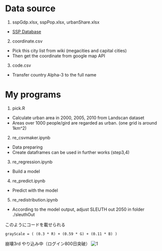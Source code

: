 


# Data source

1. sspGdp.xlsx, sspPop.xlsx, urbanShare.xlsx

- [SSP Database](https://tntcat.iiasa.ac.at/SspDb/dsd?Action=htmlpage&page=about)


2. coordinate.csv

- Pick this city list from wiki (megacities and capital cities)
- Then get the coordinate from google map API

3.	code.csv

- Transfer country Alpha-3 to the full name

# My programs

1. pick.R

- Calculate urban area in 2000, 2005, 2010 from Landscan dataset
- Areas over 1000 people/gird are regarded as urban. (one grid is around 1km^2)

2. re_csvmaker.ipynb

- Data preparing
- Create dataframes can be used in further works (step3,4)


3. re_regression.ipynb

- Build a model

4. re_predict.ipynb

- Predict with the model  

5. re_redistribution.ipynb

- According to the model output, adjust SLEUTH out 2050 in folder ./sleuthOut



このようにコードを載せられる
```
grayScale = ( (0.3 * R) + (0.59 * G) + (0.11 * B) )
```


崩壊3rd やり込み中（ログイン800日突破）
![1](/yae.jpg)


